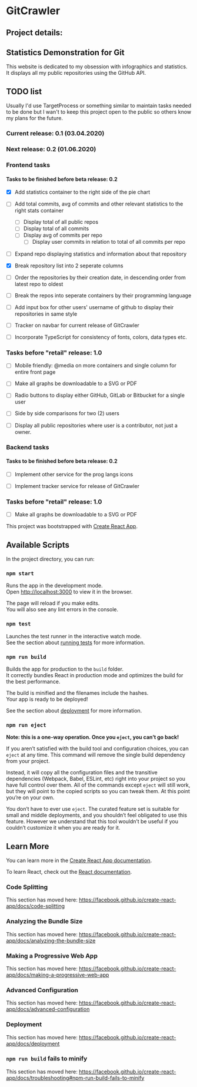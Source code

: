 # GitCrawler
## Project details:
## Statistics Demonstration for Git
This website is dedicated to my obsession with infographics and statistics. It displays all my public repositories using the GitHub API.

## TODO list
Usually I'd use TargetProcess or something similar to maintain tasks needed to be done but I wan't to keep this project open to the public so others know my plans for the future.

### Current release: 0.1 (03.04.2020)

### Next release: 0.2 (01.06.2020)

### Frontend tasks
#### Tasks to be finished before beta release: 0.2
- [X] Add statistics container to the right side of the pie chart
- [ ] Add total commits, avg of commits and other relevant statistics to the right stats container
  - [ ] Display total of all public repos
  - [ ] Display total of all commits
  - [ ] Display avg of commits per repo
    - [ ] Display user commits in relation to total of all commits per repo
- [ ] Expand repo displaying statistics and information about that repository
- [X] Break repository list into 2 seperate columns
- [ ] Order the repositories by their creation date, in descending order from latest repo to oldest
- [ ] Break the repos into seperate containers by their programming language
- [ ] Add input box for other users' username of github to display their repositories in same style
- [ ] Tracker on navbar for current release of GitCrawler
- [ ] Incorporate TypeScript for consistency of fonts, colors, data types etc.


### Tasks before "retail" release: 1.0
- [ ] Mobile friendly: @media on more containers and single column for entire front page
- [ ] Make all graphs be downloadable to a SVG or PDF
- [ ] Radio buttons to display either GitHub, GitLab or Bitbucket for a single user
- [ ] Side by side comparisons for two (2) users
- [ ] Display all public repositories where user is a contributor, not just a owner.



### Backend tasks
#### Tasks to be finished before beta release: 0.2
- [ ] Implement other service for the prog langs icons
- [ ] Implement tracker service for release of GitCrawler


### Tasks before "retail" release: 1.0
- [ ] Make all graphs be downloadable to a SVG or PDF



This project was bootstrapped with [Create React App](https://github.com/facebook/create-react-app).

## Available Scripts

In the project directory, you can run:

### `npm start`

Runs the app in the development mode.<br>
Open [http://localhost:3000](http://localhost:3000) to view it in the browser.

The page will reload if you make edits.<br>
You will also see any lint errors in the console.

### `npm test`

Launches the test runner in the interactive watch mode.<br>
See the section about [running tests](https://facebook.github.io/create-react-app/docs/running-tests) for more information.

### `npm run build`

Builds the app for production to the `build` folder.<br>
It correctly bundles React in production mode and optimizes the build for the best performance.

The build is minified and the filenames include the hashes.<br>
Your app is ready to be deployed!

See the section about [deployment](https://facebook.github.io/create-react-app/docs/deployment) for more information.

### `npm run eject`

**Note: this is a one-way operation. Once you `eject`, you can’t go back!**

If you aren’t satisfied with the build tool and configuration choices, you can `eject` at any time. This command will remove the single build dependency from your project.

Instead, it will copy all the configuration files and the transitive dependencies (Webpack, Babel, ESLint, etc) right into your project so you have full control over them. All of the commands except `eject` will still work, but they will point to the copied scripts so you can tweak them. At this point you’re on your own.

You don’t have to ever use `eject`. The curated feature set is suitable for small and middle deployments, and you shouldn’t feel obligated to use this feature. However we understand that this tool wouldn’t be useful if you couldn’t customize it when you are ready for it.

## Learn More

You can learn more in the [Create React App documentation](https://facebook.github.io/create-react-app/docs/getting-started).

To learn React, check out the [React documentation](https://reactjs.org/).

### Code Splitting

This section has moved here: https://facebook.github.io/create-react-app/docs/code-splitting

### Analyzing the Bundle Size

This section has moved here: https://facebook.github.io/create-react-app/docs/analyzing-the-bundle-size

### Making a Progressive Web App

This section has moved here: https://facebook.github.io/create-react-app/docs/making-a-progressive-web-app

### Advanced Configuration

This section has moved here: https://facebook.github.io/create-react-app/docs/advanced-configuration

### Deployment

This section has moved here: https://facebook.github.io/create-react-app/docs/deployment

### `npm run build` fails to minify

This section has moved here: https://facebook.github.io/create-react-app/docs/troubleshooting#npm-run-build-fails-to-minify
